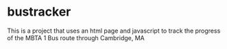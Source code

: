 # bustracker
This is a project that uses an html page and javascript to track the progress of the MBTA 1 Bus route through Cambridge, MA
